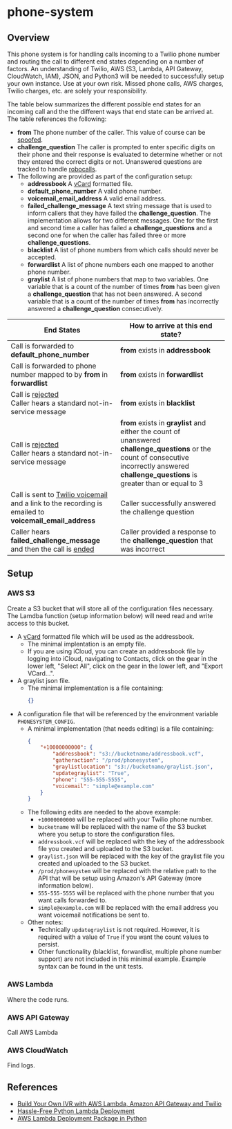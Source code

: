 # phone-system
## Overview
This phone system is for handling calls incoming to a Twilio phone number and routing the call to different end states depending on a number of factors.  An understanding of Twilio, AWS (S3, Lambda, API Gateway, CloudWatch, IAM), JSON, and Python3 will be needed to successfully setup your own instance.  Use at your own risk.  Missed phone calls, AWS charges, Twilio charges, etc. are solely your responsibility.

The table below summarizes the different possible end states for an incoming call and the the different ways that end state can be arrived at.  The table references the following: 
* __from__ The phone number of the caller. This value of course can be [spoofed](https://en.wikipedia.org/wiki/Caller_ID_spoofing).
* __challenge_question__ The caller is prompted to enter specific digits on their phone and their response is evaluated to determine whether or not they entered the correct digits or not.  Unanswered questions are tracked to handle [robocalls](https://en.wikipedia.org/wiki/Robocall).
* The following are provided as part of the configuration setup:
   * __addressbook__ A [vCard](https://en.wikipedia.org/wiki/VCard) formatted file.
   * __default_phone_number__ A valid phone number.
   * __voicemail_email_address__ A valid email address.
   * __failed_challenge_message__ A text string message that is used to inform callers that they have failed the __challenge_question__.  The implementation allows for two different messages.  One for the first and second time a caller has failed a __challenge_questions__ and a second one for when the caller has failed three or more __challenge_questions__.
   * __blacklist__ A list of phone numbers from which calls should never be accepted.
   * __forwardlist__ A list of phone numbers each one mapped to another phone number.
   * __graylist__ A list of phone numbers that map to two variables.  One variable that is a count of the number of times __from__ has been given a __challenge_question__ that has not been answered.  A second variable that is a count of the number of times __from__ has  incorrectly answered a __challenge_question__ consecutively.

End States | How to arrive at this end state?
----------------|----------------------------
Call is forwarded to __default_phone_number__|__from__ exists in __addressbook__
Call is forwarded to phone number mapped to by __from__ in __forwardlist__|__from__ exists in __forwardlist__
Call is [rejected](https://www.twilio.com/docs/voice/twiml/reject)<br>Caller hears a standard not-in-service message|__from__ exists in __blacklist__
Call is [rejected](https://www.twilio.com/docs/voice/twiml/reject)<br>Caller hears a standard not-in-service message|__from__ exists in __graylist__ and either the count of unanswered __challenge_questions__ or the count of consecutive incorrectly answered __challenge_questions__ is greater than or equal to 3
Call is sent to [Twilio voicemail](https://www.twilio.com/labs/twimlets/voicemail) and a link to the recording is emailed to __voicemail_email_address__|Caller successfully answered the challenge question
Caller hears __failed_challenge_message__ and then the call is [ended](https://www.twilio.com/docs/voice/twiml/hangup)|Caller provided a response to the __challenge_question__ that was incorrect


## Setup
### AWS S3
Create a S3 bucket that will store all of the configuration files necessary.  The Lamdba function (setup information below) will need read and write access to this bucket.
* A [vCard](https://en.wikipedia.org/wiki/VCard) formatted file which will be used as the addressbook.
   * The minimal implentation is an empty file.
   * If you are using iCloud, you can create an addressbook file by logging into iCloud, navigating to Contacts, click on the gear in the lower left, "Select All", click on the gear in the lower left, and "Export VCard...".
* A graylist json file.
   * The minimal implementation is a file containing:
       ```json
       {}
       ```
* A configuration file that will be referenced by the environment variable `PHONESYSTEM_CONFIG`.
   * A minimal implementation (that needs editing) is a file containing:
       ```json
       {
           "+10000000000": {
               "addressbook": "s3://bucketname/addressbook.vcf",
               "gatheraction": "/prod/phonesystem",
               "graylistlocation": "s3://bucketname/graylist.json",
               "updategraylist": "True",
               "phone": "555-555-5555",
               "voicemail": "simple@example.com"
           }
       }
       ```
   * The following edits are needed to the above example:
      * `+10000000000` will be replaced with your Twilio phone number.
      * `bucketname` will be replaced with the name of the S3 bucket where you setup to store the configuration files.
      * `addressbook.vcf` will be replaced with the key of the addressbook file you created and uploaded to the S3 bucket.
      * `graylist.json` will be replaced with the key of the graylist file you created and uploaded to the S3 bucket.
      * `/prod/phonesystem` will be replaced with the relative path to the API that will be setup using Amazon's API Gateway (more information below).
      * `555-555-5555` will be replaced with the phone number that you want calls forwarded to.
      * `simple@example.com` will be replaced with the email address you want voicemail notifications be sent to.
   * Other notes:
      * Technically `updategraylist` is not required.  However, it is required with a value of `True` if you want the count values to persist.
      * Other functionality (blacklist, forwardlist, multiple phone number support) are not included in this minimal example.  Example syntax can be found in the unit tests.

### AWS Lambda
Where the code runs.

### AWS API Gateway
Call AWS Lambda

### AWS CloudWatch
Find logs.
## References
* [Build Your Own IVR with AWS Lambda, Amazon API Gateway and Twilio](https://www.twilio.com/blog/2015/09/build-your-own-ivr-with-aws-lambda-amazon-api-gateway-and-twilio.html)
* [Hassle-Free Python Lambda Deployment](https://joarleymoraes.com/hassle-free-python-lambda-deployment)
* [AWS Lambda Deployment Package in Python](https://docs.aws.amazon.com/lambda/latest/dg/lambda-python-how-to-create-deployment-package.html)
